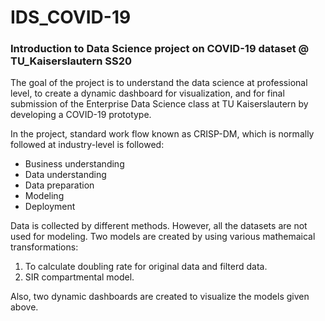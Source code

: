 ﻿IDS_COVID-19
==============================

### Introduction to Data Science project on COVID-19 dataset @ TU_Kaiserslautern SS20

The goal of the project is to understand the data science at professional level, to create a dynamic dashboard for visualization, and for final submission of the Enterprise Data Science class at TU Kaiserslautern by developing a COVID-19 prototype.

In the project, standard work flow known as CRISP-DM, which is normally followed at industry-level is followed:
- Business understanding
- Data understanding
- Data preparation
- Modeling
- Deployment   

Data is collected by different methods. However, all the datasets are not used for modeling.
Two models are created by using various mathemaical transformations: 
1. To calculate doubling rate for original data and filterd data.
2. SIR compartmental model. 

Also, two dynamic dashboards are created to visualize the models given above.

  

